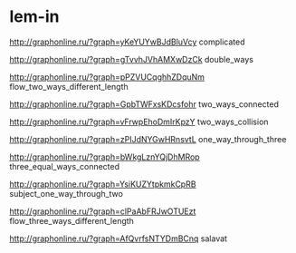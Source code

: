 # lem-in
http://graphonline.ru/?graph=yKeYUYwBJdBluVcy complicated

http://graphonline.ru/?graph=gTvvhJVhAMXwDzCk double_ways

http://graphonline.ru/?graph=pPZVUCqghhZDquNm flow_two_ways_different_length

http://graphonline.ru/?graph=GpbTWFxsKDcsfohr two_ways_connected

http://graphonline.ru/?graph=vFrwpEhoDmIrKpzY two_ways_collision

http://graphonline.ru/?graph=zPIJdNYGwHRnsvtL one_way_through_three

http://graphonline.ru/?graph=bWkgLznYQjDhMRop three_equal_ways_connected

http://graphonline.ru/?graph=YsiKUZYtpkmkCpRB subject_one_way_through_two

http://graphonline.ru/?graph=clPaAbFRJwOTUEzt flow_three_ways_different_length

http://graphonline.ru/?graph=AfQvrfsNTYDmBCnq salavat
